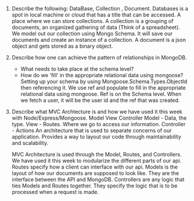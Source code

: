 1. Describe the following: DataBase, Collection , Document.
    Databases is a spot in local machine or cloud that has a title that can be accessed. A place where we can store collections.
    A collection is a grouping of documents, an organized gathering of data (Think of a spreadsheet). We model out our collection using Mongo Schema. It will save our documents and create an instance of a collection.
    A document is a json object and gets stored as a binary object.

2. Describe how one can achieve the pattern of relationships in MongoDB. 
   - What needs to take place at the schema level?
   - How do we 'fill' in the appropriate relational data using mongoose?
    Setting up your schema by using Mongoose.Schema.Types.ObjectId then referencing it.
    We use ref and populate to fill in the appropriate relational data using mongoose.
    Ref is on the Schema level. When we fetch a user, it will be the user id and the ref that was created.

3. Describe what MVC Archtecture is and how we have used it this week with Node/Express/Mongoose.
    Model View Controller 
    Model - Data, the type.
    View - Routes. Where we go to access our information.
    Controller - Actions
    An architecture that is used to separate concerns of our application. Provides a way to layout our code through maintainability and scalability. 

    MVC Architecture is used through the Model, Routes, and Controllers. We have used it this week to modularize the different parts of our api. Routes specify how a client can interface with our api. Models is the layout of how our documents are supposed to look like. They are the interface between the API and MongoDB. Controllers are any logic that ties Models and Routes together. They specify the logic that is to be processed when a request is made.